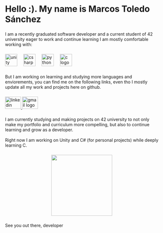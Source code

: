 <h1 align="left">Hello :). My name is Marcos Toledo Sánchez</h1>

###

<p align="left">I am a recently graduated software developer and a current student of 42 university eager to work and continue learning I am mostly comfortable working with:</p>

###

<div align="left">
  <img src="https://cdn.jsdelivr.net/gh/devicons/devicon/icons/unity/unity-original.svg" height="40" alt="unity logo"  />
  <img width="12" />
  <img src="https://cdn.jsdelivr.net/gh/devicons/devicon/icons/csharp/csharp-original.svg" height="40" alt="csharp logo"  />
  <img width="12" />
  <img src="https://cdn.jsdelivr.net/gh/devicons/devicon/icons/python/python-original.svg" height="40" alt="python logo"  />
  <img width="12" />
  <img src="https://cdn.jsdelivr.net/gh/devicons/devicon/icons/c/c-original.svg" height="40" alt="c logo"  />
</div>

###

<p align="left">But I am working on learning and studying more languages and enviorements, you can find me on the following links, even tho I mostly update all my work and projects here on github.</p>

###

<div align="left">
  <a href="https://www.linkedin.com/in/marcos-toledo-sánchez-012082341/" target="_blank">
    <img src="https://raw.githubusercontent.com/maurodesouza/profile-readme-generator/master/src/assets/icons/social/linkedin/default.svg" width="52" height="40" alt="linkedin logo"  />
  </a>
  <a href="marcos.t.sanchez29@gmail.com" target="_blank">
    <img src="https://raw.githubusercontent.com/maurodesouza/profile-readme-generator/master/src/assets/icons/social/gmail/default.svg" width="52" height="40" alt="gmail logo"  />
  </a>
</div>

###

<p align="left">I am currently studying and making projects on 42 university to not only make my portfolio and curriculum more compelling, but also to continue learning and grow as a developer.<br><br>Right now I am working on Unity and C# (for personal projects) while deeply learning C.

###

<div align="center">
  <img height="200" src="https://gist.githubusercontent.com/vininjr/d29bb07bdadb41e4b0923bc8fa748b1a/raw/88f20c9d749d756be63f22b09f3c4ac570bc5101/programming.gif"  />
</div>

###

<p align="left">See you out there, developer</p>

###
